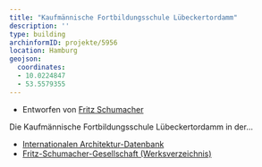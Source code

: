 ```yaml
---
title: "Kaufmännische Fortbildungsschule Lübeckertordamm"
description: ''
type: building
archinformID: projekte/5956
location: Hamburg
geojson:
  coordinates:
  - 10.0224847
  - 53.5579355
---
```


* Entworfen von [Fritz Schumacher](/tags/Fritz-Schumacher)

Die Kaufmännische Fortbildungsschule Lübeckertordamm in der...
* [Internationalen Architektur-Datenbank](https://deu.archinform.net/projekte/5956.htm)
* [Fritz-Schumacher-Gesellschaft (Werksverzeichnis)](https://fritzschumacher.de/gesellschaft/werkkatalog/214)
